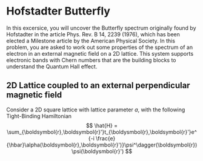# Hofstadter Butterfly

In this excersice, you will uncover the Butterfly spectrum originally found by Hofstadter in the article Phys. Rev. B 14, 2239 (1976), which has been elected a Milestone article by the American Physical Society.
In this problem, you are asked to work out some properties of the spectrum of an electron in an external magnetic field on a 2D lattice. This system supports electronic bands with Chern numbers that are the building blocks to understand the Quantum Hall effect.

## 2D Lattice coupled to an external perpendicular magnetic field

Consider a 2D square lattice with lattice parameter $a$, with the following Tight-Binding Hamiltonian
$$ \hat{H} =  \sum_{\boldsymbol{r},\boldsymbol{r}'}t_{\boldysmbol{r},\boldsymbol{r}'}e^{-i \frac{e}{\hbar}\alpha(\boldsymbol{r},\boldsymbol{r}')}\psi^\dagger(\boldsymbol{r})\psi(\boldysmbol{r}') $$
